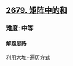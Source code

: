 <h2><a href="https://leetcode.cn/problems/sum-in-a-matrix/">2679. 矩阵中的和</a></h2>
<h3>难度: 中等</h3>
<h4>解题思路</h4>
<p>利用大堆+遍历方式</p>

